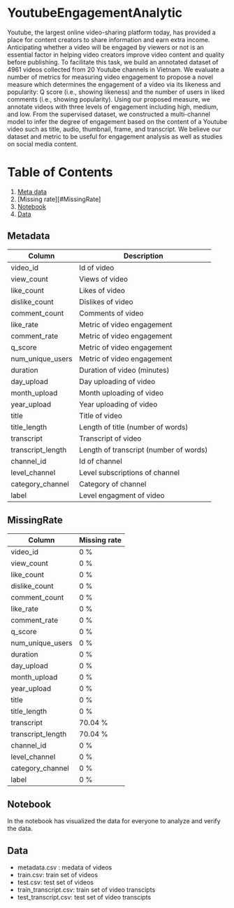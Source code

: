 # YoutubeEngagementAnalytic

  Youtube, the largest online video-sharing platform today, has provided a place for content creators to share information and earn extra income. Anticipating whether a video will be engaged by viewers or not is an essential factor in helping video creators improve video content and quality before publishing. To facilitate this task, we build an annotated dataset of 4961 videos collected from 20 Youtube channels in Vietnam. We evaluate a number of metrics for measuring video engagement to propose a novel measure which determines the engagement of a video via its likeness and popularity: Q score (i.e., showing likeness) and the number of users in liked comments (i.e., showing popularity). Using our proposed measure, we annotate videos with three levels of engagement including high, medium, and low. From the supervised dataset, we constructed a multi-channel model to infer the degree of engagement based on  the content of a Youtube video such as title, audio, thumbnail, frame, and transcript. We believe our dataset and metric to be useful for engagement analysis as well as studies on social media content.

# Table of Contents
1. [Meta data](#Metadata)
2. [Missing rate][#MissingRate]
3. [Notebook](#Notebook)
4. [Data](#Data)


## Metadata


| Column     | Description  |
| -------    | -----------  |
| video\_id  | Id of video       |
| view\_count | Views of video   |
| like\_count | Likes of video   |
| dislike\_count | Dislikes of video   |
| comment\_count | Comments of video   |
| like\_rate     | Metric of video engagement |
| comment\_rate     | Metric of video engagement |
| q\_score     | Metric of video engagement |
| num\_unique_users     | Metric of video engagement |
| duration | Duration of video (minutes)|
| day_upload | Day uploading of video|
| month_upload | Month uploading of video|
| year_upload | Year uploading of video|
| title | Title of video|
| title_length | Length of title (number of words)|
| transcript | Transcript of video|
| transcript_length | Length of transcript (number of words)|
| channel\_id | Id of channel |
| level\_channel | Level subscriptions of channel|
| category\_channel | Category of channel |
| label | Level engagment of video|

## MissingRate

| Column     | Missing rate |
| -------    | -----------  |
| video\_id  | 0 %     |
| view\_count |  0 % |
| like\_count |  0 %   |
| dislike\_count |  0 % |
| comment\_count |  0 % |
| like\_rate     |  0 % |
| comment\_rate     |  0 % |
| q\_score     |  0 % |
| num\_unique_users     |  0 % |
| duration |  0 %|
| day_upload |  0 % |
| month_upload |  0 %|
| year_upload |  0 %|
| title |  0 % |
| title_length |  0 %|
| transcript | 70.04 %|
| transcript_length | 70.04 %|
| channel\_id | 0 %|
| level\_channel | 0 % |
| category\_channel | 0 % |
| label | 0 % |


## Notebook

In the notebook has visualized the data for everyone to analyze and verify the data.

## Data

* metadata.csv : medata of videos
* train.csv: train set of videos
* test.csv: test set of videos
* train_transcript.csv: train set of video transcipts
* test_transcript.csv: test set of video transcipts